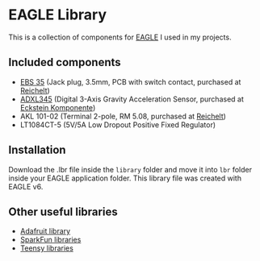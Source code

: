 # EAGLE Library

This is a collection of components for [EAGLE](http://www.cadsoftusa.com/) I used in my projects.

## Included components

* [EBS 35](https://github.com/davidbeermann/eagle-lib/blob/master/components/EBS35/EBS35.png) (Jack plug, 3.5mm, PCB with switch contact, purchased at [Reichelt](http://www.reichelt.de/index.html?ACTION=3;ARTICLE=7301;SEARCH=EBS%2035))
* [ADXL345](https://github.com/davidbeermann/eagle-lib/blob/master/components/ADXL345/ADXL345.jpg) (Digital 3-Axis Gravity Acceleration Sensor, purchased at [Eckstein Komponente](http://eckstein-shop.de/GY-291-ADXL345-Digital-3-Axis-Gravity-Acceleration-Beschleunigung-Sensor_1))
* AKL 101-02 (Terminal 2-pole, RM 5.08, purchased at [Reichelt](http://www.reichelt.de/AKL-101-02/3/index.html?ARTICLE=36605))
* LT1084CT-5 (5V/5A Low Dropout Positive Fixed Regulator)

## Installation

Download the .lbr file inside the ```library``` folder and move it into ```lbr``` folder inside your EAGLE application folder. This library file was created with EAGLE v6.

## Other useful libraries

* [Adafruit library](https://github.com/adafruit/Adafruit-Eagle-Library)
* [SparkFun libraries](https://github.com/sparkfun/SparkFun-Eagle-Libraries)
* [Teensy libraries](http://www.pjrc.com/teensy/eagle_lib.html)